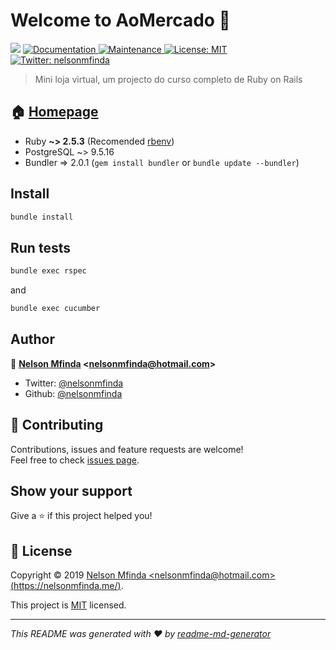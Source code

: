 # Welcome to AoMercado 👋

![](https://img.shields.io/badge/version-0.1.0-blue.svg?cacheSeconds=2592000)
[ ![Documentation](https://img.shields.io/badge/documentation-yes-brightgreen.svg) ](https://github.com/nelsonmfinda/aomercado-web#readme)
[ ![Maintenance](https://img.shields.io/badge/Maintained%3F-yes-green.svg) ](https://github.com/nelsonmfinda/aomercado-web/graphs/commit-activity) 
[ ![License: MIT](https://img.shields.io/badge/License-MIT-yellow.svg) ](https://github.com/nelsonmfinda/aomercado-web/blob/master/LICENSE) [![Twitter: nelsonmfinda](https://img.shields.io/twitter/follow/nelsonmfinda.svg?style=social)](https://twitter.com/nelsonmfinda)

> Mini loja virtual, um projecto do curso completo de Ruby on Rails

## 🏠 [Homepage](https://github.com/nelsonmfinda/aomercado-web#readme)

- Ruby **~> 2.5.3** (Recomended [rbenv](https://github.com/sstephenson/rbenv))
- PostgreSQL ~> 9.5.16
- Bundler => 2.0.1 (`gem install bundler` or `bundle update --bundler`)

## Install

```sh
bundle install
```

## Run tests

```sh
bundle exec rspec
```

and

```sh
bundle exec cucumber
```

## Author

👤 **[Nelson Mfinda](https://nelsonmfinda.me/) &lt;nelsonmfinda@hotmail.com&gt;**

- Twitter: [@nelsonmfinda](https://twitter.com/nelsonmfinda)
- Github: [@nelsonmfinda](https://github.com/nelsonmfinda)

## 🤝 Contributing

Contributions, issues and feature requests are welcome!<br />Feel free to check [issues page](https://github.com/nelsonmfinda/aomercado-web/issues).

## Show your support

Give a ⭐️ if this project helped you!

## 📝 License

Copyright © 2019 [Nelson Mfinda &lt;nelsonmfinda@hotmail.com&gt; (https://nelsonmfinda.me/)](https://github.com/nelsonmfinda).

This project is [MIT](https://github.com/nelsonmfinda/aomercado-web/blob/master/LICENSE) licensed.

***
_This README was generated with ❤️ by [readme-md-generator](https://github.com/kefranabg/readme-md-generator)_
